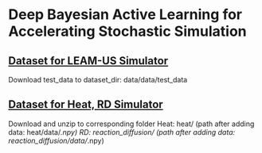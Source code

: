 # Deep Bayesian Active Learning for Accelerating Stochastic Simulation

## [Dataset for LEAM-US Simulator](https://drive.google.com/drive/folders/1l5gqueulNXIrNc6yElx3WU8w-joxFiYj?usp=sharing)
Download test_data to dataset_dir: data/data/test_data

## [Dataset for Heat, RD Simulator](https://drive.google.com/drive/folders/1b1WQCsRNNRGGde4ea5tzAyxS7GosZTlA?usp=sharing)
Download and unzip to corresponding folder
Heat: heat/ (path after adding data: heat/data/*.npy)
RD: reaction_diffusion/ (path after adding data: reaction_diffusion/data/*.npy)
